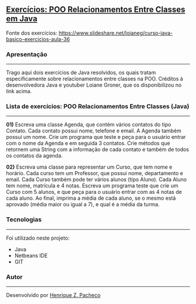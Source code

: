 ## [Exercícios: POO Relacionamentos Entre Classes em Java](https://github.com/henrizampacheco/exercicios-poo-relacionamentos-entre-classes-java/tree/master/ExerciciosPOORelacionamentosEntreClassesJava/src/com/henrizampacheco/java "Exercícios: POO Relacionamentos Entre Classes em Java")

Fonte dos exercícios:
https://www.slideshare.net/loianeg/curso-java-basico-exercicios-aula-36

### Apresentação
------------
Trago aqui dois exercícios de Java resolvidos, os quais tratam especificamente sobre relacionamentos entre classes na POO. Créditos à desenvolvedora Java e youtuber Loiane Groner, que os disponibilizou no link acima.

### Lista de exercícios: POO Relacionamentos Entre Classes (Java)
------------

**01)** Escreva uma classe Agenda, que contém vários contatos do tipo Contato. Cada contato possui nome, telefone e email. A Agenda também possui um nome. Crie um programa que teste e peça para o usuário entrar com o nome da Agenda e em seguida 3 contatos. Crie métodos que retornem uma String com a informação de cada contato e também de todos os contatos da agenda.

**02)** Escreva uma classe para representar um Curso, que tem nome e horário. Cada curso tem um Professor, que possui nome, departamento e email. Cada Curso também pode ter vários alunos (tipo Aluno). Cada Aluno tem nome, matrícula e 4 notas. Escreva um programa teste que crie um Curso com 5 alunos, e que peça para o usuário entrar com as 4 notas de cada aluno. Ao final, imprima a média de cada aluno, se o mesmo está aprovado (média maior ou igual a 7), e qual é a média da turma.

### Tecnologias
------------
Foi utilizado neste projeto:
- Java
- Netbeans IDE
- GIT

### Autor
------------
Desenvolvido por [Henrique Z. Pacheco](https://www.linkedin.com/in/henrizampacheco/ "Henrique Z. Pacheco")
